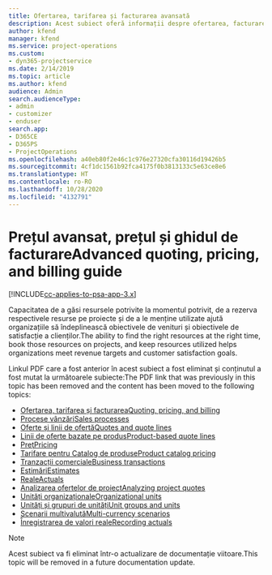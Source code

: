 ```yaml
---
title: Ofertarea, tarifarea și facturarea avansată
description: Acest subiect oferă informații despre ofertarea, facturarea și tarifarea în Project Service Automation.
author: kfend
manager: kfend
ms.service: project-operations
ms.custom:
- dyn365-projectservice
ms.date: 2/14/2019
ms.topic: article
ms.author: kfend
audience: Admin
search.audienceType:
- admin
- customizer
- enduser
search.app:
- D365CE
- D365PS
- ProjectOperations
ms.openlocfilehash: a40eb80f2e46c1c976e27320cfa30116d19426b5
ms.sourcegitcommit: 4cf1dc1561b92fca4175f0b3813133c5e63ce8e6
ms.translationtype: HT
ms.contentlocale: ro-RO
ms.lasthandoff: 10/28/2020
ms.locfileid: "4132791"
---
```

# <a name="advanced-quoting-pricing-and-billing-guide"></a><span data-ttu-id="d13e5-103">Prețul avansat, prețul și ghidul de facturare</span><span class="sxs-lookup"><span data-stu-id="d13e5-103">Advanced quoting, pricing, and billing guide</span></span>

[!INCLUDE[cc-applies-to-psa-app-3.x](../../includes/cc-applies-to-psa-app-3x.md)]

<span data-ttu-id="d13e5-104">Capacitatea de a găsi resursele potrivite la momentul potrivit, de a rezerva respectivele resurse pe proiecte și de a le menține utilizate ajută organizațiile să îndeplinească obiectivele de venituri și obiectivele de satisfacție a clienților.</span><span class="sxs-lookup"><span data-stu-id="d13e5-104">The ability to find the right resources at the right time, book those resources on projects, and keep resources utilized helps organizations meet revenue targets and customer satisfaction goals.</span></span> 

<span data-ttu-id="d13e5-105">Linkul PDF care a fost anterior în acest subiect a fost eliminat și conținutul a fost mutat la următoarele subiecte:</span><span class="sxs-lookup"><span data-stu-id="d13e5-105">The PDF link that was previously in this topic has been removed and the content has been moved to the following topics:</span></span>

- [<span data-ttu-id="d13e5-106">Ofertarea, tarifarea și facturarea</span><span class="sxs-lookup"><span data-stu-id="d13e5-106">Quoting, pricing, and billing</span></span>](../quote-bill-price.md)
- [<span data-ttu-id="d13e5-107">Procese vânzări</span><span class="sxs-lookup"><span data-stu-id="d13e5-107">Sales processes</span></span>](../basic-sales-process.md)
- [<span data-ttu-id="d13e5-108">Oferte și linii de ofertă</span><span class="sxs-lookup"><span data-stu-id="d13e5-108">Quotes and quote lines</span></span>](../basic-quote-lines.md)
- [<span data-ttu-id="d13e5-109">Linii de oferte bazate pe produs</span><span class="sxs-lookup"><span data-stu-id="d13e5-109">Product-based quote lines</span></span>](../product-based-quote-lines.md)
- [<span data-ttu-id="d13e5-110">Preţ</span><span class="sxs-lookup"><span data-stu-id="d13e5-110">Pricing</span></span>](../basic-pricing.md)
- [<span data-ttu-id="d13e5-111">Tarifare pentru Catalog de produse</span><span class="sxs-lookup"><span data-stu-id="d13e5-111">Product catalog pricing</span></span>](../product-catalog-pricing.md)
- [<span data-ttu-id="d13e5-112">Tranzacții comerciale</span><span class="sxs-lookup"><span data-stu-id="d13e5-112">Business transactions</span></span>](../basic-business-transactions.md)
- [<span data-ttu-id="d13e5-113">Estimări</span><span class="sxs-lookup"><span data-stu-id="d13e5-113">Estimates</span></span>](../estimates.md)
- [<span data-ttu-id="d13e5-114">Reale</span><span class="sxs-lookup"><span data-stu-id="d13e5-114">Actuals</span></span>](../actuals.md)
- [<span data-ttu-id="d13e5-115">Analizarea ofertelor de proiect</span><span class="sxs-lookup"><span data-stu-id="d13e5-115">Analyzing project quotes</span></span>](../basic-analyzing-quotes.md)
- [<span data-ttu-id="d13e5-116">Unități organizaționale</span><span class="sxs-lookup"><span data-stu-id="d13e5-116">Organizational units</span></span>](../advanced-organizational.md)
- [<span data-ttu-id="d13e5-117">Unități și grupuri de unități</span><span class="sxs-lookup"><span data-stu-id="d13e5-117">Unit groups and units</span></span>](../advanced-units.md)
- [<span data-ttu-id="d13e5-118">Scenarii multivalută</span><span class="sxs-lookup"><span data-stu-id="d13e5-118">Multi-currency scenarios</span></span>](../advanced-currency.md)
- [<span data-ttu-id="d13e5-119">Înregistrarea de valori reale</span><span class="sxs-lookup"><span data-stu-id="d13e5-119">Recording actuals</span></span>](../advanced-actuals.md)

> [!NOTE]
> <span data-ttu-id="d13e5-120">Acest subiect va fi eliminat într-o actualizare de documentație viitoare.</span><span class="sxs-lookup"><span data-stu-id="d13e5-120">This topic will be removed in a future documentation update.</span></span> 
